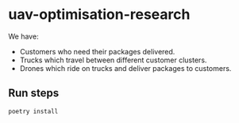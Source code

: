 # uav-optimisation-research

We have:
- Customers who need their packages delivered.
- Trucks which travel between different customer clusters.
- Drones which ride on trucks and deliver packages to customers.

## Run steps
```
poetry install
```